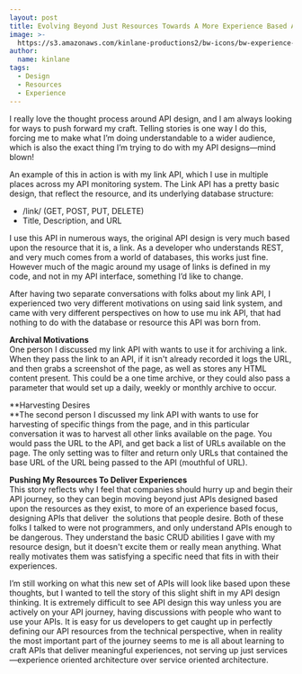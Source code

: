 ```yaml
---
layout: post
title: Evolving Beyond Just Resources Towards A More Experience Based API Design
image: >-
  https://s3.amazonaws.com/kinlane-productions2/bw-icons/bw-experience-design.png
author:
  name: kinlane
tags:
  - Design
  - Resources
  - Experience
---
```

I really love the thought process around API design, and I am always looking for ways to push forward my craft. Telling stories is one way I do this, forcing me to make what I’m doing understandable to a wider audience, which is also the exact thing I’m trying to do with my API designs—mind blown!

An example of this in action is with my link API, which I use in multiple places across my API monitoring system. The Link API has a pretty basic design, that reflect the resource, and its underlying database structure:

*   /link/ (GET, POST, PUT, DELETE)
*   Title, Description, and URL

I use this API in numerous ways, the original API design is very much based upon the resource that it is, a link. As a developer who understands REST, and very much comes from a world of databases, this works just fine. However much of the magic around my usage of links is defined in my code, and not in my API interface, something I’d like to change.

After having two separate conversations with folks about my link API, I experienced two very different motivations on using said link system, and came with very different perspectives on how to use mu ink API, that had nothing to do with the database or resource this API was born from.

**Archival Motivations**  
One person I discussed my link API with wants to use it for archiving a link. When they pass the link to an API, if it isn't already recorded it logs the URL, and then grabs a screenshot of the page, as well as stores any HTML content present. This could be a one time archive, or they could also pass a parameter that would set up a daily, weekly or monthly archive to occur.

**Harvesting Desires  
**The second person I discussed my link API with wants to use for harvesting of specific things from the page, and in this particular conversation it was to harvest all other links available on the page. You would pass the URL to the API, and get back a list of URLs available on the page. The only setting was to filter and return only URLs that contained the base URL of the URL being passed to the API (mouthful of URL).

**Pushing My Resources To Deliver Experiences**  
This story reflects why I feel that companies should hurry up and begin their API journey, so they can begin moving beyond just APIs designed based upon the resources as they exist, to more of an experience based focus, designing APIs that deliver  the solutions that people desire. Both of these folks I talked to were not programmers, and only understand APIs enough to be dangerous. They understand the basic CRUD abilities I gave with my resource design, but it doesn't excite them or really mean anything. What really motivates them was satisfying a specific need that fits in with their experiences.

I’m still working on what this new set of APIs will look like based upon these thoughts, but I wanted to tell the story of this slight shift in my API design thinking. It is extremely difficult to see API design this way unless you are actively on your API journey, having discussions with people who want to use your APIs. It is easy for us developers to get caught up in perfectly defining our API resources from the technical perspective, when in reality the most important part of the journey seems to me is all about learning to craft APIs that deliver meaningful experiences, not serving up just services—experience oriented architecture over service oriented architecture.
